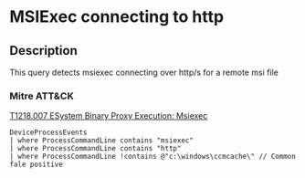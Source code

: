 # MSIExec connecting to http

## Description
This query detects msiexec connecting over http/s for a remote msi file

### Mitre ATT&CK

[T1218.007 ESystem Binary Proxy Execution: Msiexec](https://attack.mitre.org/techniques/T1218/007/)

```KQL
DeviceProcessEvents
| where ProcessCommandLine contains "msiexec" 
| where ProcessCommandLine contains "http"
| where ProcessCommandLine !contains @"c:\windows\ccmcache\" // Common fale positive